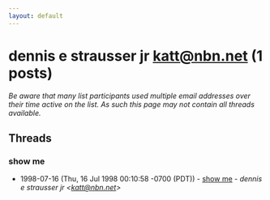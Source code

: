 ```yaml
---
layout: default
---
```


# dennis e strausser jr <katt@nbn.net> (1 posts)

_Be aware that many list participants used multiple email addresses over their time active on the list. As such this page may not contain all threads available._

## Threads

### show me
+ 1998-07-16 (Thu, 16 Jul 1998 00:10:58 -0700 (PDT)) - [show me](/archive/1998/07/fa72d679bc087b315ec56ad3f05562bd28b91d3f62ea4195b657d7bf933450bf) - _dennis e strausser jr \<katt@nbn.net\>_

